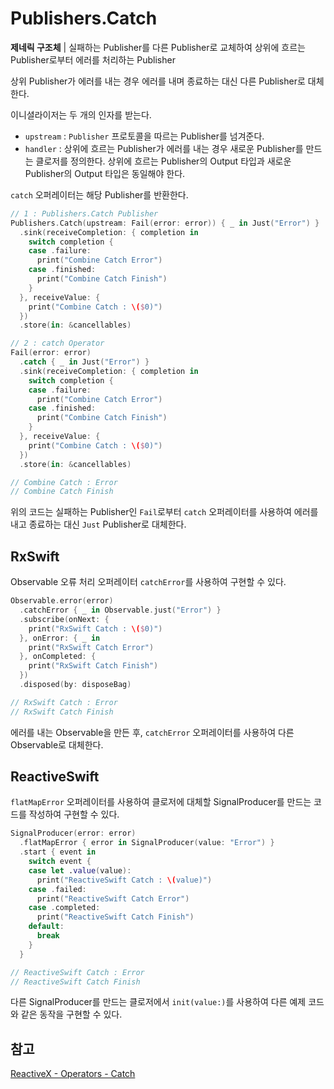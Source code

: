 # Publishers.Catch

**제네릭 구조체** | 실패하는 Publisher를 다른 Publisher로 교체하여 상위에 흐르는 Publisher로부터 에러를 처리하는 Publisher

상위 Publisher가 에러를 내는 경우 에러를 내며 종료하는 대신 다른 Publisher로 대체한다.

이니셜라이저는 두 개의 인자를 받는다.

- `upstream` : `Publisher` 프로토콜을 따르는 Publisher를 넘겨준다.
- `handler` : 상위에 흐르는 Publisher가 에러를 내는 경우 새로운 Publisher를 만드는 클로저를 정의한다. 상위에 흐르는 Publisher의 Output 타입과 새로운 Publisher의 Output 타입은 동일해야 한다.

`catch` 오퍼레이터는 해당 Publisher를 반환한다.

```swift
// 1 : Publishers.Catch Publisher
Publishers.Catch(upstream: Fail(error: error)) { _ in Just("Error") }
  .sink(receiveCompletion: { completion in
    switch completion {
    case .failure:
      print("Combine Catch Error")
    case .finished:
      print("Combine Catch Finish")
    }
  }, receiveValue: {
    print("Combine Catch : \($0)")
  })
  .store(in: &cancellables)

// 2 : catch Operator
Fail(error: error)
  .catch { _ in Just("Error") }
  .sink(receiveCompletion: { completion in
    switch completion {
    case .failure:
      print("Combine Catch Error")
    case .finished:
      print("Combine Catch Finish")
    }
  }, receiveValue: {
    print("Combine Catch : \($0)")
  })
  .store(in: &cancellables)

// Combine Catch : Error
// Combine Catch Finish
```

위의 코드는 실패하는 Publisher인 `Fail`로부터 `catch` 오퍼레이터를 사용하여 에러를 내고 종료하는 대신 `Just` Publisher로 대체한다.

## RxSwift

Observable 오류 처리 오퍼레이터 `catchError`를 사용하여 구현할 수 있다. 

```swift
Observable.error(error)
  .catchError { _ in Observable.just("Error") }
  .subscribe(onNext: {
    print("RxSwift Catch : \($0)")
  }, onError: { _ in
    print("RxSwift Catch Error")
  }, onCompleted: {
    print("RxSwift Catch Finish")
  })
  .disposed(by: disposeBag)

// RxSwift Catch : Error
// RxSwift Catch Finish
```

에러를 내는 Observable을 만든 후, `catchError` 오퍼레이터를 사용하여 다른 Observable로 대체한다.

## ReactiveSwift

`flatMapError` 오퍼레이터를 사용하여 클로저에 대체할 SignalProducer를 만드는 코드를 작성하여 구현할 수 있다.

```swift
SignalProducer(error: error)
  .flatMapError { error in SignalProducer(value: "Error") }
  .start { event in
    switch event {
    case let .value(value):
      print("ReactiveSwift Catch : \(value)")
    case .failed:
      print("ReactiveSwift Catch Error")
    case .completed:
      print("ReactiveSwift Catch Finish")
    default:
      break
    }
  }

// ReactiveSwift Catch : Error
// ReactiveSwift Catch Finish
```

다른 SignalProducer를 만드는 클로저에서 `init(value:)`를 사용하여 다른 예제 코드와 같은 동작을 구현할 수 있다.

## 참고

[ReactiveX - Operators - Catch](http://reactivex.io/documentation/operators/catch.html)
